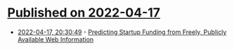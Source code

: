 # [Published on 2022-04-17](index.md)

* [2022-04-17, 20:30:49](https://news.ycombinator.com/item?id=31064172) - [Predicting Startup Funding from Freely, Publicly Available Web Information](https://arxiv.org/abs/2204.06479)
